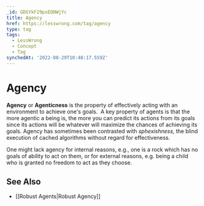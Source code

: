 ```yaml
---
_id: GDGYkF29pxEQNWjYc
title: Agency
href: https://lesswrong.com/tag/agency
type: tag
tags:
  - LessWrong
  - Concept
  - Tag
synchedAt: '2022-08-29T10:48:17.559Z'
---
```

# Agency

**Agency** or **Agenticness** is the property of effectively acting with an environment to achieve one's goals.  A key property of agents is that the more agentic a being is, the more you can predict its actions from its goals since its actions will be whatever will maximize the chances of achieving its goals. Agency has sometimes been contrasted with *sphexishness,* the blind execution of cached algorithms without regard for effectiveness.   
  
One might lack agency for internal reasons, e.g., one is a rock which has no goals of ability to act on them, or for external reasons, e.g. being a child who is granted no freedom to act as they choose.  

## See Also

*   [[Robust Agents|Robust Agency]]